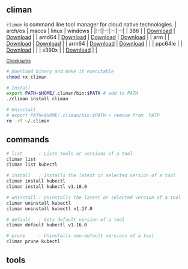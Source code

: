## climan
`climan` is command line tool manager for cloud native technologies.
| arch/os | macos | linux | windows |
|:-:|:-:|:-:|:-:|
| 386 |  | [Download](https://github.com/ghokun/climan/releases/latest/download/climan-linux-386) | [Download](https://github.com/ghokun/climan/releases/latest/download/climan-windows-386.exe) |
| amd64 | [Download](https://github.com/ghokun/climan/releases/latest/download/climan-darwin-amd64) | [Download](https://github.com/ghokun/climan/releases/latest/download/climan-linux-amd64) | [Download](https://github.com/ghokun/climan/releases/latest/download/climan-windows-amd64.exe) |
| arm |  | [Download](https://github.com/ghokun/climan/releases/latest/download/climan-linux-arm) | [Download](https://github.com/ghokun/climan/releases/latest/download/climan-windows-arm.exe) |
| arm64 | [Download](https://github.com/ghokun/climan/releases/latest/download/climan-darwin-arm64) | [Download](https://github.com/ghokun/climan/releases/latest/download/climan-linux-arm64) |  |
| ppc64le |  | [Download](https://github.com/ghokun/climan/releases/latest/download/climan-linux-ppc64le) |  |
| s390x |  | [Download](https://github.com/ghokun/climan/releases/latest/download/climan-linux-s390x) |  |

<sup>[Checksums](https://github.com/ghokun/climan/releases/latest/download/climan-checksums.txt)</sup>
```bash
# Download binary and make it executable
chmod +x climan

# Install
export PATH=$HOME/.climan/bin:$PATH # add to PATH
./climan install climan

# Uninstall
# export PATH=$HOME/.climan/bin:$PATH < remove from  PATH
rm -rf ~/.climan
```
## commands
```bash
# list      : Lists tools or versions of a tool
climan list
climan list kubectl

# install   : Installs the latest or selected version of a tool
climan install kubectl
climan install kubectl v1.18.0

# uninstall : Uninstalls the latest or selected version of a tool
climan uninstall kubectl
climan uninstall kubectl v1.17.0

# default   : Sets default version of a tool
climan default kubectl v1.16.0

# prune     : Uninstalls non-default versions of a tool
climan prune kubectl
```
## tools
